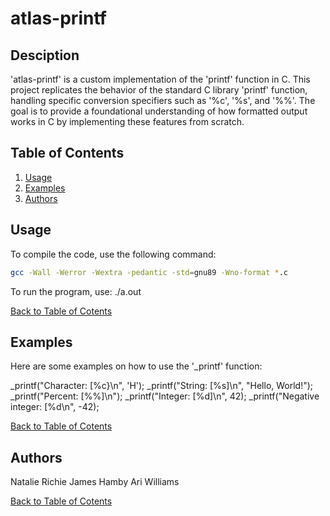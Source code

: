 # atlas-printf


## Desciption
'atlas-printf' is a custom implementation of the 'printf' function in C.
This project replicates the behavior of the standard C library 'printf'
function, handling specific conversion specifiers such as '%c', '%s', and
'%%'. The goal is to provide a foundational understanding of how formatted
output works in C by implementing these features from scratch.


## Table of Contents
1. [Usage](#usage)
2. [Examples](#examples)
3. [Authors](#authors)


## Usage
To compile the code, use the following command:

```bash
gcc -Wall -Werror -Wextra -pedantic -std=gnu89 -Wno-format *.c
```
To run the program, use:
./a.out

[Back to Table of Cotents](#table-of-contents)

## Examples
<a name="examples"></a>

Here are some examples on how to use the '_printf' function:

_printf("Character: [%c}\n", 'H');
_printf("String: [%s]\n", "Hello, World!");
_printf("Percent: [%%]\n");
_printf("Integer: [%d]\n", 42);
_printf("Negative integer: [%d\n", -42);

[Back to Table of Cotents](#table-of-contents)

## Authors
<a name="authors"></a>

Natalie Richie
James Hamby
Ari Williams

[Back to Table of Cotents](#table-of-contents)
